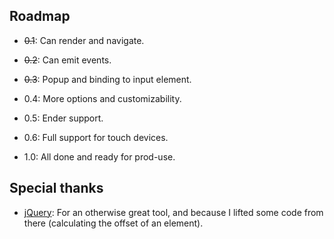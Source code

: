 
Roadmap
-------

- <s>0.1</s>: Can render and navigate.
- <s>0.2</s>: Can emit events.
- <s>0.3</s>: Popup and binding to input element.
- 0.4: More options and customizability.
- 0.5: Ender support.
- 0.6: Full support for touch devices.

- 1.0: All done and ready for prod-use.

Special thanks
--------------

- [jQuery](http://jquery.com): For an otherwise great tool, and because I
  lifted some code from there (calculating the offset of an element).

